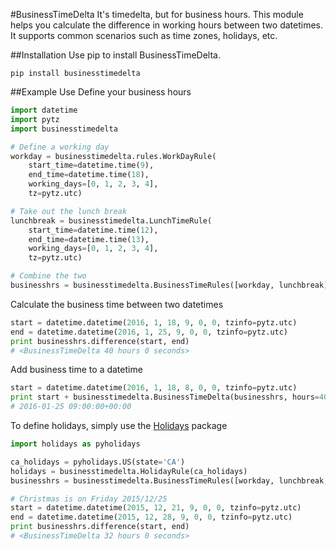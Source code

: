 #BusinessTimeDelta
It's timedelta, but for business hours. This module helps you calculate the difference in working hours between two datetimes. It supports common scenarios such as time zones, holidays, etc.

##Installation
Use pip to install BusinessTimeDelta.

```shell
pip install businesstimedelta
```

##Example Use
Define your business hours

```python
import datetime
import pytz
import businesstimedelta

# Define a working day
workday = businesstimedelta.rules.WorkDayRule(
    start_time=datetime.time(9),
    end_time=datetime.time(18),
    working_days=[0, 1, 2, 3, 4],
    tz=pytz.utc)

# Take out the lunch break
lunchbreak = businesstimedelta.LunchTimeRule(
    start_time=datetime.time(12),
    end_time=datetime.time(13),
    working_days=[0, 1, 2, 3, 4],
    tz=pytz.utc)

# Combine the two
businesshrs = businesstimedelta.BusinessTimeRules([workday, lunchbreak])
```

Calculate the business time between two datetimes

```python
start = datetime.datetime(2016, 1, 18, 9, 0, 0, tzinfo=pytz.utc)
end = datetime.datetime(2016, 1, 25, 9, 0, 0, tzinfo=pytz.utc)
print businesshrs.difference(start, end)
# <BusinessTimeDelta 40 hours 0 seconds>
```

Add business time to a datetime

```python
start = datetime.datetime(2016, 1, 18, 8, 0, 0, tzinfo=pytz.utc)
print start + businesstimedelta.BusinessTimeDelta(businesshrs, hours=40)
# 2016-01-25 09:00:00+00:00
```

To define holidays, simply use the [Holidays](https://pypi.python.org/pypi/holidays) package

```python
import holidays as pyholidays

ca_holidays = pyholidays.US(state='CA')
holidays = businesstimedelta.HolidayRule(ca_holidays)
businesshrs = businesstimedelta.BusinessTimeRules([workday, lunchbreak, holidays])

# Christmas is on Friday 2015/12/25
start = datetime.datetime(2015, 12, 21, 9, 0, 0, tzinfo=pytz.utc)
end = datetime.datetime(2015, 12, 28, 9, 0, 0, tzinfo=pytz.utc)
print businesshrs.difference(start, end)
# <BusinessTimeDelta 32 hours 0 seconds>
```